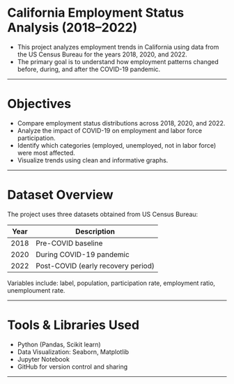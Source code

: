 # California Employment Status Analysis (2018–2022)

- This project analyzes employment trends in California using data from the US Census Bureau for the years 2018, 2020, and 2022.
- The primary goal is to understand how employment patterns changed before, during, and after the COVID-19 pandemic.

---

# Objectives

- Compare employment status distributions across 2018, 2020, and 2022.
- Analyze the impact of COVID-19 on employment and labor force participation.
- Identify which categories (employed, unemployed, not in labor force) were most affected.
- Visualize trends using clean and informative graphs.

---

# Dataset Overview

The project uses three datasets obtained from US Census Bureau:

| Year | Description                           |
|------|---------------------------------------|
| 2018 | Pre-COVID baseline                    |
| 2020 | During COVID-19 pandemic              |
| 2022 | Post-COVID (early recovery period)    |

Variables include: label, population, participation rate, employment ratio, unemploument rate.

---

# Tools & Libraries Used

- Python (Pandas, Scikit learn)
- Data Visualization: Seaborn, Matplotlib
- Jupyter Notebook
- GitHub for version control and sharing

---

